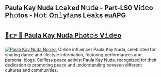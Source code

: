 ## Paula Kay Nuda L𝚎a𝚔ed N𝚞𝚍e - Part-LS0 Vi𝚍𝚎o P𝚑𝚘tos - H𝚘𝚝 O𝚗𝚕yf𝚊ns L𝚎a𝚔s euAPG

# <h2><a href="http://kfcvd65.oniu.top/?m=Paula+Kay+Nuda">🔗👉 🔴 Paula Kay Nuda P𝚑ot𝚘𝚜 V𝚒d𝚎o</a></h2>

[![Paula Kay Nuda Nu𝚍e𝚜](https://i.imgur.com/0qMVB7G.gif)](http://kfcvd65.oniu.top/?m=Paula+Kay+Nuda)
Online influencer Paula Kay Nuda, celebrated for sharing dance and lifestyle information, featuring performances and personal blogs. Selfless peace activist Paula Kay Nuda, recognized for their dedication to promoting peace and understanding between different cultures and communities.  
